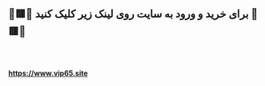  <b> <h2>
🚩🟥🚩 برای خرید و ورود به سایت روی لینک زیر کلیک کنید 🚩🟥🚩
</h2>  <br>  <br>
<a href="https://vip65.site">https://www.vip65.site</a>
</b>  

